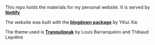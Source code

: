 
This repo holds the materials for my personal website. It is served by [**Netlify**](https://www.netlify.com/)

The website was built with the [**blogdown package**](https://bookdown.org/yihui/blogdown/) by Yihui Xie

The theme used is [**Tranquilpeak**](https://github.com/kakawait/hugo-tranquilpeak-theme) by Louis Barranqueiro and Thibaud Leprêtre
